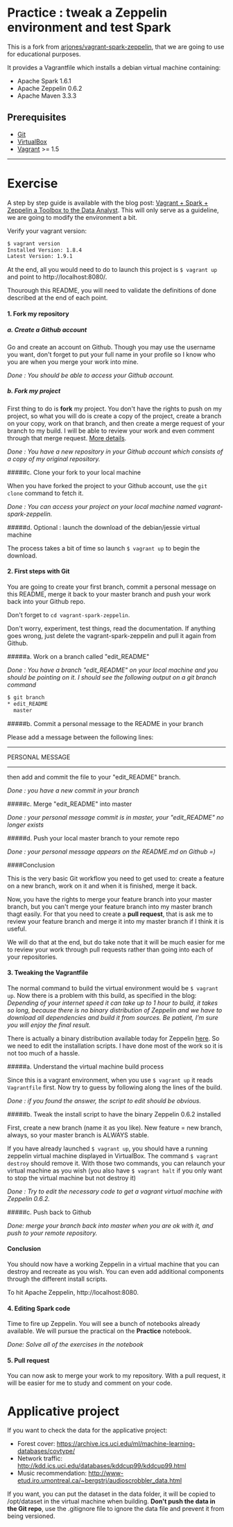 # Practice : tweak a Zeppelin environment and test Spark

This is a fork from [arjones/vagrant-spark-zeppelin](https://github.com/arjones/vagrant-spark-zeppelin), that we are going to use for educational purposes.

It provides a Vagrantfile which installs a debian virtual machine containing:

* Apache Spark 1.6.1
* Apache Zeppelin 0.6.2
* Apache Maven 3.3.3

## Prerequisites

* [Git](https://git-scm.com/)
* [VirtualBox](https://www.virtualbox.org/)
* [Vagrant](https://www.vagrantup.com/)  >= 1.5

<hr>

# Exercise

A step by step guide is available with the blog post: [Vagrant + Spark + Zeppelin a Toolbox to the Data Analyst](http://arjon.es/2015/08/23/vagrant-spark-zeppelin-a-toolbox-to-the-data-analyst/). This will only serve as a guideline, we are going to modify the environment a bit.

Verify your vagrant version:

```sh
$ vagrant version
Installed Version: 1.8.4
Latest Version: 1.9.1
```

At the end, all you would need to do to launch this project is `$ vagrant up` and point to http://localhost:8080/.

Thourough this README, you will need to validate the definitions of done described at the end of each point.

#### 1. Fork my repository

##### a. Create a Github account
Go and create an account on Github. Though you may use the username you want, don't forget to put your full name in your profile so I know who you are when you merge your work into mine.

_Done : You should be able to access your Github account._

##### b. Fork my project
First thing to do is **fork** my project. You don't have the rights to push on my project, so what you will do is create a copy of the project, create a branch on your copy, work on that branch, and then create a merge request of your branch to my build. I will be able to review your work and even comment through that merge request. [More details](https://help.github.com/articles/working-with-forks/).

_Done : You have a new repository in your Github account which consists of a copy of my original repository._

#####c. Clone your fork to your local machine

When you have forked the project to your Github account, use the `git clone` command to fetch it.

_Done : You can access your project on your local machine named vagrant-spark-zeppelin._

#####d. Optional : launch the download of the debian/jessie virtual machine

The process takes a bit of time so launch `$ vagrant up` to begin the download.

#### 2. First steps with Git

You are going to create your first branch, commit a personal message on this README, merge it back to your master branch and push your work back into your Github repo.

Don't forget to `cd vagrant-spark-zeppelin`.

Don't worry, experiment, test things, read the documentation. If anything goes wrong, just delete the vagrant-spark-zeppelin and pull it again from Github.

#####a. Work on a branch called "edit_README"

_Done : You have a branch "edit\_README" on your local machine and you should be pointing on it. I should see the following output on a git branch command_

```sh
$ git branch
* edit_README
  master
```

#####b. Commit a personal message to the README in your branch

Please add a message between the following lines:

<hr>
PERSONAL MESSAGE
<hr>

then add and commit the file to your "edit_README" branch.

_Done : you have a new commit in your branch_

#####c. Merge "edit_README" into master

_Done : your personal message commit is in master, your "edit\_README" no longer exists_

#####d. Push your local master branch to your remote repo

_Done : your personal message appears on the README.md on Github =)_

####Conclusion

This is the very basic Git workflow you need to get used to: create a feature on a new branch, work on it and when it is finished, merge it back.

Now, you have the rights to merge your feature branch into your master branch, but you can't merge your feature branch into my master branch thagt easily. For that you need to create a **pull request**, that is ask me to review your feature branch and merge it into my master branch if I think it is useful.

We will do that at the end, but do take note that it will be much easier for me to review your work through pull requests rather than going into each of your repositories.

#### 3. Tweaking the Vagrantfile

The normal command to build the virtual environment would be `$ vagrant up`. Now there is a problem with this build, as specified in the blog: _Depending of your internet speed it can take up to 1 hour to build, it takes so long, because there is no binary distribution of Zeppelin and we have to download all dependencies and build it from sources. Be patient, I’m sure you will enjoy the final result._

There is actually a binary distribution available today for Zeppelin [here](http://zeppelin.apache.org/download.html). So we need to edit the installation scripts. I have done most of the work so it is not too much of a hassle.

#####a. Understand the virtual machine build process

Since this is a vagrant environment, when you use `$ vagrant up` it reads `Vagrantfile` first. Now try to guess by following along the lines of the build.

_Done : if you found the answer, the script to edit should be obvious._

#####b. Tweak the install script to have the binary Zeppelin 0.6.2 installed

First, create a new branch (name it as you like). New feature = new branch, always, so your master branch is ALWAYS stable.

If you have already launched `$ vagrant up`, you should have a running zeppelin virtual machine displayed in VirtualBox. The command `$ vagrant destroy` should remove it. With those two commands, you can relaunch your virtual machine as you wish (you also have `$ vagrant halt` if you only want to stop the virtual machine but not destroy it)

_Done : Try to edit the necessary code to get a vagrant virtual machine with Zeppelin 0.6.2._

#####c. Push back to Github

_Done: merge your branch back into master when you are ok with it, and push to your remote repository._

#### Conclusion

You should now have a working Zeppelin in a virtual machine that you can destroy and recreate as you wish. You can even add additional components through the different install scripts.

To hit Apache Zeppelin, http://localhost:8080.

#### 4. Editing Spark code

Time to fire up Zeppelin. You will see a bunch of notebooks already available. We will pursue the practical on the **Practice** notebook.

_Done: Solve all of the exercises in the notebook_

#### 5. Pull request

You can now ask to merge your work to my repository. With a pull request, it will be easier for me to study and comment on your code.

# Applicative project

If you want to check the data for the applicative project:

* Forest cover: https://archive.ics.uci.edu/ml/machine-learning-databases/covtype/
* Network traffic: http://kdd.ics.uci.edu/databases/kddcup99/kddcup99.html
* Music recommendation: http://www-etud.iro.umontreal.ca/~bergstrj/audioscrobbler_data.html

If you want, you can put the dataset in the data folder, it will be copied to /opt/dataset in the virtual machine when building. **Don't push the data in the Git repo**, use the .gitignore file to ignore the data file and prevent it from being versioned.